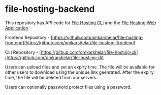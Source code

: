 # file-hosting-backend
This repository has API code for [File Hosting CLI](https://www.npmjs.com/package/fha) and the [File Hosting Web Application](https://filehosting.omkarshelar.dev/)

Frontend Repository - [https://github.com/omkarshelar/file-hosting-frontend](https://github.com/omkarshelar/file-hosting-frontend)

CLI Repository - [https://github.com/omkarshelar/file-hosting-cli](https://github.com/omkarshelar/file-hosting-cli)

Users can upload files and set an expiry time. The file will be available for other users to download using the unique link geenrated. After the expiry time, the file will be deleted from our servers.

Users can optionally password protect files using a password.
